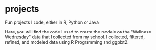 # projects
Fun projects I code, either in R, Python or Java

Here, you will find the code I used to create the models on the "Wellness Wednesday" data that I collected from my school.
I collected, filtered, refined, and modeled data using R Programming and ggplot2.
